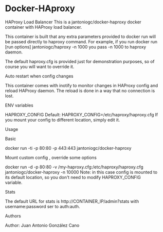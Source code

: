 # Docker-HAproxy
HAProxy Load Balancer
This is a jantoniogc/docker-haproxy docker container with HAProxy load balancer. 

This container is built that any extra parameters provided to docker run will be passed directly to haproxy command. For example, if you run docker run [run options] jantoniogc/haproxy -n 1000 you pass -n 1000 to haproxy daemon.

The default haproxy.cfg is provided just for demonstration purposes, so of course you will want to override it.

Auto restart when config changes

This container comes with inotify to monitor changes in HAProxy config and reload HAProxy daemon. The reload is done in a way that no connection is lost.

ENV variables

HAPROXY_CONFIG
Default: HAPROXY_CONFIG=/etc/haproxy/haproxy.cfg
If you mount your config to different location, simply edit it.

Usage

Basic

docker run -ti -p 80:80 -p 443:443 jantoniogc/docker-haproxy

Mount custom config , override some options

docker run -d -p 80:80 -v /my-haproxy.cfg:/etc/haproxy/haproxy.cfg jantoniogc/docker-haproxy -n 10000
Note: in this case config is mounted to its default location, so you don't need to modify HAPROXY_CONFIG variable.

Stats

The default URL for stats is http://CONTAINER_IP/admin?stats with username:password ser to auth:auth.

Authors

Author: Juan Antonio González Cano
